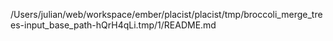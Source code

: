 /Users/julian/web/workspace/ember/placist/placist/tmp/broccoli_merge_trees-input_base_path-hQrH4qLi.tmp/1/README.md